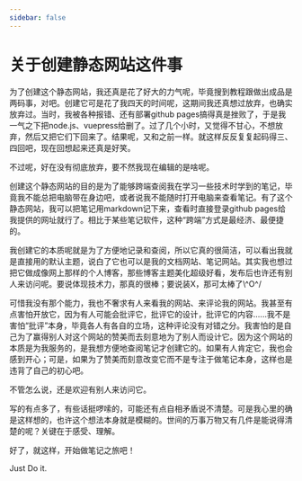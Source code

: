 ```yaml
---
sidebar: false
---
```


# 关于创建静态网站这件事
为了创建这个静态网站，我还真是花了好大的力气呢，毕竟搜到教程跟做出成品是两码事，对吧。创建它可是花了我四天的时间呢，这期间我还真想过放弃，也确实放弃过。当时，我被各种报错、还有部署github pages搞得真是挫败了，于是我一气之下把node.js、vuepress给删了。过了几个小时，又觉得不甘心，不想放弃，然后又把它们下回来了。结果呢，又和之前一样。就这样反反复复起码得三、四回吧，现在回想起来还真是好笑。 

不过呢，好在没有彻底放弃，要不然我现在编辑的是啥呢。  

创建这个静态网站的目的是为了能够跨端查阅我在学习一些技术时学到的笔记，毕竟我不能总把电脑带在身边吧，或者说我不能随时打开电脑来查看笔记。有了这个静态网站，我可以把笔记用markdown记下来，查看时直接登录github pages给我提供的网址就行了。相比于某些笔记软件，这种“跨端”方式是最经济、最便捷的。

我创建它的本质呢就是为了方便地记录和查阅，所以它真的很简洁，可以看出我就是直接用的默认主题，说白了它也可以是我的文档网站、笔记网站。其实我也想过把它做成像网上那样的个人博客，那些博客主题美化超级好看，发布后也许还有别人来访问呢。要说体现技术力，那真的很棒；要说装X，那可太棒了\\^O^/

可惜我没有那个能力，我也不奢求有人来看我的网站、来评论我的网站。我甚至有点害怕开放它，因为有人可能会批评它，批评它的设计，批评它的内容......我不是害怕“批评”本身，毕竟各人有各自的立场，这种评论没有对错之分。我害怕的是自己为了赢得别人对这个网站的赞美而去刻意地为了别人而设计它。因为这个网站的本质是为我服务的，是我想方便地查阅笔记才创建它的。如果有人肯定它，我也会感到开心；可是，如果为了赞美而刻意改变它而不是专注于做笔记本身，这样也是违背了自己的初心吧。

不管怎么说，还是欢迎有别人来访问它。

写的有点多了，有些话挺啰嗦的，可能还有点自相矛盾说不清楚。可是我心里的确是这样想的，也许这个想法本身就是模糊的。世间的万事万物又有几件是能说得清楚的呢？关键在于感受、理解。

好了，就这样，开始做笔记之旅吧！

Just Do it.